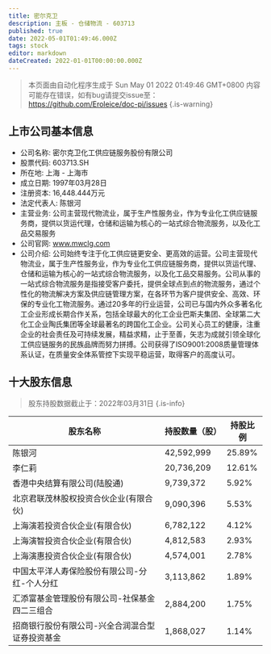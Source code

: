 ```yaml
---
title: 密尔克卫
description: 主板 - 仓储物流 - 603713
published: true
date: 2022-05-01T01:49:46.000Z
tags: stock
editor: markdown
dateCreated: 2022-01-01T00:00:00.000Z
---
```


> 本页面由自动化程序生成于 Sun May 01 2022 01:49:46 GMT+0800
> 内容可能存在错误，如有bug请提交issue至：https://github.com/Eroleice/doc-pi/issues
{.is-warning}

## 上市公司基本信息
- 公司名称: 密尔克卫化工供应链服务股份有限公司
- 股票代码: 603713.SH
- 所在地: 上海 - 上海市
- 成立日期: 1997年03月28日
- 注册资本: 16,448.444万元
- 法定代表人: 陈银河
- 主营业务: 公司主营现代物流业，属于生产性服务业，作为专业化工供应链服务商，提供以货运代理，仓储和运输为核心的一站式综合物流服务，以及化工品交易服务
- 公司官网: www.mwclg.com
- 公司介绍: 公司始终专注于化工供应链更安全、更高效的运营。公司主营现代物流业，属于生产性服务业，作为专业化工供应链服务商，提供以货运代理、仓储和运输为核心的一站式综合物流服务，以及化工品交易服务。公司从事的一站式综合物流服务是指接受客户委托，提供全球点到点的物流服务，通过个性化的物流解决方案及供应链管理方案，在各环节为客户提供安全、高效、环保的专业化工物流服务。通过20多年的行业运营，公司已与国内外众多著名化工企业形成长期合作关系，包括全球最大的化工企业巴斯夫集团、全球第二大化工企业陶氏集团等全球最著名的跨国化工企业。公司关心员工的健康，注重企业的社会责任及可持续发展，精益求精，止于至善，矢志为成就引领全球化工供应链服务的民族品牌而努力拼搏。公司获得了ISO9001:2008质量管理体系认证，在质量安全体系管控下实现平稳运营，取得客户的高度认可。


## 十大股东信息
> 股东持股数据截止于：2022年03月31日
{.is-info}

| 股东名称 | 持股数量（股） | 持股比例 |
| --- | --- | --- |
| 陈银河 | 42,592,999 | 25.89% |
| 李仁莉 | 20,736,209 | 12.61% |
| 香港中央结算有限公司(陆股通) | 9,739,372 | 5.92% |
| 北京君联茂林股权投资合伙企业(有限合伙) | 9,090,396 | 5.53% |
| 上海演若投资合伙企业(有限合伙) | 6,782,122 | 4.12% |
| 上海演智投资合伙企业(有限合伙) | 4,812,583 | 2.93% |
| 上海演惠投资合伙企业(有限合伙) | 4,574,001 | 2.78% |
| 中国太平洋人寿保险股份有限公司-分红-个人分红 | 3,113,862 | 1.89% |
| 汇添富基金管理股份有限公司-社保基金四二三组合 | 2,884,200 | 1.75% |
| 招商银行股份有限公司-兴全合润混合型证券投资基金 | 1,868,027 | 1.14% |




